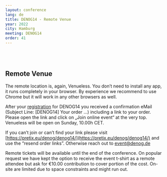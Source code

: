 ```yaml
---
layout: conference
lang: de
title: DENOG14 - Remote Venue
year: 2022
city: Hamburg
meeting: DENOG14
order: 41
---
```


<br>
<br>

## Remote Venue

The remote location is, again, Venueless. You don’t need to install any app, it runs completely in your browser. By experience we recommend to use Chrome but it will work in any other browsers as well. 

After your <a href="tickets.html">registration</a> for DENOG14 you received a confirmation eMail (Subject Line: [DENOG14] Your order ...) including a link to your order. Please open the link and click on „Join online event“ at the very top. Venueless will be open on Sunday, 10.00h CET. 

If you can’t join or can’t find your link please visit [https://pretix.eu/denog/denog14/](https://pretix.eu/denog/denog14/) and use the “resend order links”. Otherwise reach out to event@denog.de 

Remote tickets will be available until the end of the conference. On popular request we have kept the option to receive the event t-shirt as a remote attendee but ask for €10.00 contribution to cover portion of the cost. On-site are limited due to space constraints and might run out. 

